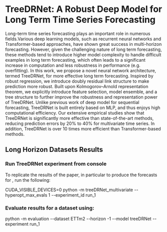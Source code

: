 # TreeDRNet: A Robust Deep Model for Long Term Time Series Forecasting

Long-term time series forecasting plays an important role in numerous fields.Various deep learning models, such as recurrent neural networks and Transformer-based approaches, have shown great success in multi-horizon forecasting. However, given the challenging nature of long term forecasting, these methods tend to introduce higher model complexity to handle difficult examples in long term forecasting, which often leads to a significant increase in computation and less robustness in performance (e.g. overfitting). In this work, we propose a novel neural network architecture, termed TreeDRNet, for more effective long term forecasting. Inspired by robust regression, we introduce doubly residual link structure to make prediction more robust. Built upon Kolmogorov–Arnold representation theorem, we explicitly introduce feature selection, model ensemble, and a tree structure to further improve the robustness and representation power of TreeDRNet. Unlike previous work of deep model for sequential forecasting, TreeDRNet is built entirely based on MLP, and thus enjoys high computational efficiency. Our extensive empirical studies show that TreeDRNet is significantly more effective than state-of-the-art methods, reducing prediction errors by $20\%$ to $40\%$ for multivariate time series. In addition, TreeDRNet is over $10$ times more efficient than Transformer-based methods. 


## Long Horizon Datasets Results


### Run TreeDRNet experiment from console

To replicate the results of the paper, in particular to produce the forecasts for , run the following:


CUDA_VISIBLE_DEVICES=0 python -m treeDRNet_multivariate --hyperopt_max_evals 1 --experiment_id run_1


###  Evaluate results for a dataset using:

python -m evaluation --dataset ETTm2 --horizon -1 --model treeDRNet --experiment run_1





